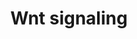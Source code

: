 ---
annotations:
- id: PW:0000008
  parent: signaling pathway
  type: Pathway Ontology
  value: Wnt signaling pathway
authors:
- MartijnVanIersel
- MaintBot
- Khanspers
- Nbhatla
- AlexanderPico
- Cgrove
- Mkutmon
- Eweitz
description: Two instances of the Wnt signaling pathway in C. elegans, based on a
  review [Korswagen 2002]
last-edited: 2021-05-23
organisms:
- Caenorhabditis elegans
redirect_from:
- /index.php/Pathway:WP235
- /instance/WP235
- /instance/WP235_r118033
revision: r118033
schema-jsonld:
- '@context': https://schema.org/
  '@id': https://wikipathways.github.io/pathways/WP235.html
  '@type': Dataset
  creator:
    '@type': Organization
    name: WikiPathways
  description: Two instances of the Wnt signaling pathway in C. elegans, based on
    a review [Korswagen 2002]
  keywords:
  - apr-1
  - bar-1
  - egl-20
  - end-1
  - gsk-3/sgg-1
  - lin-17
  - lit-1
  - mab-5
  - mig-14/mom-3
  - mig-5
  - mom-1
  - mom-2
  - mom-4
  - mom-5
  - pop-1
  - pry-1
  - unc-37
  - wrm-1
  license: CC0
  name: Wnt signaling
seo: CreativeWork
title: Wnt signaling
wpid: WP235
---